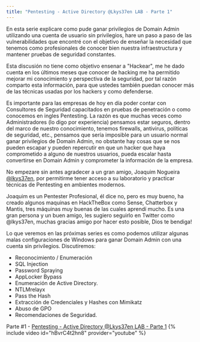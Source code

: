 ```yaml
---
title: "Pentesting - Active Directory @Lkys37en LAB - Parte 1" 
---
```


En esta serie explicare como pude ganar privilegios de Domain Admin utilizando una cuenta de usuario sin privilegios, hare un paso a paso de las vulnerabilidades que encontré con el objetivo de enseñar la necesidad que tenemos como profesionales de conocer bien nuestra infraestructura y mantener pruebas de seguridad constantes. 
 
Esta discusión no tiene como objetivo ensenar a "Hackear", me he dado cuenta en los últimos meses que conocer de hacking me ha permitido mejorar mi conocimiento y perspectiva de la seguridad, por tal razón comparto esta información, para que ustedes también puedan conocer más de las técnicas usadas por los hackers y como defenderse. 
 
Es importante para las empresas de hoy en día poder contar con Consultores de Seguridad capacitados en pruebas de penetración o como conocemos en ingles Pentesting. La razón es que muchas veces como Administradores (lo digo por experiencia) pensamos estar seguros, dentro del marco de nuestro conocimiento, tenemos firewalls, antivirus, políticas de seguridad, etc., pensamos que sería imposible para un usuario normal ganar privilegios de Domain Admin, no obstante hay cosas que se nos pueden escapar y pueden repercutir en que un hacker que haya comprometido a alguno de nuestros usuarios, pueda escalar hasta convertirse en Domain Admin y comprometer la información de la empresa. 
 
No empezare sin antes agradecer a un gran amigo, Joaquim Nogueira [@lkys37en](https://twitter.com/lkys37en), por permitirme tener acceso a su laboratorio y practicar técnicas de Pentesting en ambientes modernos. 
 
Joaquim es un Pentester Profesional, él dice no, pero es muy bueno, ha creado algunos maquinas en HackTheBox como Sense, Chatterbox y Mantis, tres máquinas muy buenas de las cuales aprendí mucho. Es una gran persona y un buen amigo, les sugiero seguirlo en Twitter como @lkys37en, muchas gracias amigo por hacer esto posible, Dios te bendiga!
 
Lo que veremos en las próximas series es como podemos utilizar algunas malas configuraciones de Windows   para ganar Domain Admin con una cuenta sin privilegios. Discutiremos:
* Reconocimiento / Enumeración
* SQL Injection
* Password Spraying
* AppLocker Bypass
* Enumeración de Active Directory.
* NTLMrelayx
* Pass the Hash
* Extracción de Credenciales y Hashes con Mimikatz
* Abuso de GPO
* Recomendaciones de Seguridad.

Parte #1 - [Pentesting - Active Directory @Lkys37en LAB - Parte 1](https://youtu.be/hBvrC4t2hn8)
{% include video id="hBvrC4t2hn8" provider="youtube" %}


